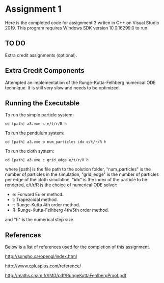 # Assignment 1

Here is the completed code for assignment 3 writen in C++ on Visual Studio 2019. 
This program requires Windows SDK version 10.0.16299.0 to run. 

## TO DO

Extra credit assignments (optional).

## Extra Credit Components

Attempted an implementation of the Runge-Kutta-Felhberg numerical ODE technique. It is still very slow and needs to be optimized. 

## Running the Executable

To run the simple particle system:
```
cd [path] a3.exe s e/t/r/R h
```

To run the pendulum system:
```
cd [path] a3.exe p num_particles idx e/t/r/R h
```

To run the cloth system:
```
cd [path] a3.exe c grid_edge e/t/r/R h
```

where [path] is the file path to the solution folder, "num_particles" is the number of particles in the simulation, 
"grid_edge" is the number of particles per edge of the cloth simulation, "idx" is the index of the particle to be rendered, 
e/t/r/R is the choice of numerical ODE solver:

* e: Forward Euler method.
* t: Trapezoidal method.
* r: Runge-Kutta 4th order method.
* R: Runge-Kutta-Felhberg 4th/5th order method.

and "h" is the numerical step size.

## References

Below is a list of references used for the completion of this assignment. 

http://songho.ca/opengl/index.html

http://www.cplusplus.com/reference/

http://maths.cnam.fr/IMG/pdf/RungeKuttaFehlbergProof.pdf




